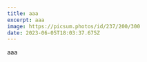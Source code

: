 ```yaml
---
title: aaa
excerpt: aaa
image: https://picsum.photos/id/237/200/300
date: 2023-06-05T18:03:37.675Z
---
```

a﻿aa